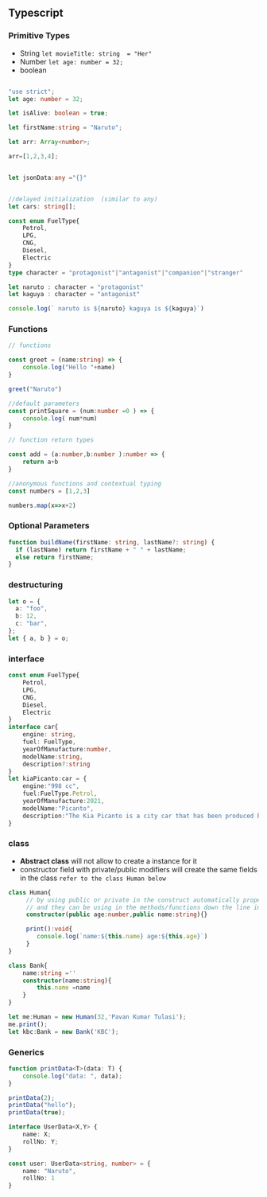 ## Typescript

### Primitive Types
- String `let movieTitle: string  = "Her"`
- Number `let age: number = 32;`
- boolean

```typescript

"use strict";
let age: number = 32;

let isAlive: boolean = true;

let firstName:string = "Naruto";

let arr: Array<number>;

arr=[1,2,3,4];


let jsonData:any ="{}"


//delayed initialization  (similar to any)
let cars: string[];

const enum FuelType{
    Petrol,
    LPG,
    CNG,
    Diesel,
    Electric
}
type character = "protagonist"|"antagonist"|"companion"|"stranger"

let naruto : character = "protagonist"
let kaguya : character = "antagonist"

console.log(` naruto is ${naruto} kaguya is ${kaguya}`) 

```
### Functions
```typescript
// functions

const greet = (name:string) => {
    console.log("Hello "+name)
}

greet("Naruto")

//default parameters
const printSquare = (num:number =0 ) => {
    console.log( num*num)
}

// function return types

const add = (a:number,b:number ):number => {
    return a+b
}

//anonymous functions and contextual typing 
const numbers = [1,2,3]

numbers.map(x=>x+2)
```
### Optional Parameters
```typescript
function buildName(firstName: string, lastName?: string) {
  if (lastName) return firstName + " " + lastName;
  else return firstName;
}
```

### destructuring
```typescript
let o = {
  a: "foo",
  b: 12,
  c: "bar",
};
let { a, b } = o;
```
### interface
```typescript
const enum FuelType{
    Petrol,
    LPG,
    CNG,
    Diesel,
    Electric
}
interface car{
    engine: string,
    fuel: FuelType,
    yearOfManufacture:number,
    modelName:string,
    description?:string
}
let kiaPicanto:car = {
    engine:"998 cc",
    fuel:FuelType.Petrol,
    yearOfManufacture:2021,
    modelName:"Picanto",
    description:"The Kia Picanto is a city car that has been produced by the South Korean car manufacturer, Kia, since 2003" 
}
```

### class
- **Abstract class** will not allow to create a instance for it
- constructor field with private/public modifiers will create the same fields in the class `refer to the class Human below`
```typescript
class Human{
     // by using public or private in the construct automatically properties  are created in the class 
     // and they can be using in the methods/functions down the line in the class
     constructor(public age:number,public name:string){}

     print():void{
        console.log(`name:${this.name} age:${this.age}`)
     }
}

class Bank{
    name:string =''
    constructor(name:string){
        this.name =name
    }
}

let me:Human = new Human(32,'Pavan Kumar Tulasi');
me.print();
let kbc:Bank = new Bank('KBC');
```

### Generics
```typescript
function printData<T>(data: T) {
    console.log("data: ", data);
}

printData(2);
printData("hello");
printData(true);

interface UserData<X,Y> {
    name: X;
    rollNo: Y;
}

const user: UserData<string, number> = {
    name: "Naruto",
    rollNo: 1
}
```
